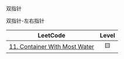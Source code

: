 双指针

双指针-左右指针

|                                         LeetCode                                         | Level |
|:----------------------------------------------------------------------------------------:|:-----:|
| [11. Container With Most Water](https://leetcode.cn/problems/container-with-most-water/) |  🟨   |
